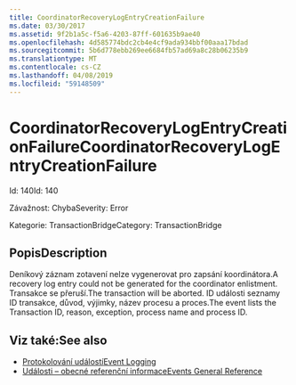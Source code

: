 ```yaml
---
title: CoordinatorRecoveryLogEntryCreationFailure
ms.date: 03/30/2017
ms.assetid: 9f2b1a5c-f5a6-4203-87ff-601635b9ae40
ms.openlocfilehash: 4d585774bdc2cb4e4cf9ada934bbf00aaa17bdad
ms.sourcegitcommit: 5b6d778ebb269ee6684fb57ad69a8c28b06235b9
ms.translationtype: MT
ms.contentlocale: cs-CZ
ms.lasthandoff: 04/08/2019
ms.locfileid: "59148509"
---
```

# <a name="coordinatorrecoverylogentrycreationfailure"></a><span data-ttu-id="b9b85-102">CoordinatorRecoveryLogEntryCreationFailure</span><span class="sxs-lookup"><span data-stu-id="b9b85-102">CoordinatorRecoveryLogEntryCreationFailure</span></span>
<span data-ttu-id="b9b85-103">Id: 140</span><span class="sxs-lookup"><span data-stu-id="b9b85-103">Id: 140</span></span>  
  
 <span data-ttu-id="b9b85-104">Závažnost: Chyba</span><span class="sxs-lookup"><span data-stu-id="b9b85-104">Severity: Error</span></span>  
  
 <span data-ttu-id="b9b85-105">Kategorie: TransactionBridge</span><span class="sxs-lookup"><span data-stu-id="b9b85-105">Category: TransactionBridge</span></span>  
  
## <a name="description"></a><span data-ttu-id="b9b85-106">Popis</span><span class="sxs-lookup"><span data-stu-id="b9b85-106">Description</span></span>  
 <span data-ttu-id="b9b85-107">Deníkový záznam zotavení nelze vygenerovat pro zapsání koordinátora.</span><span class="sxs-lookup"><span data-stu-id="b9b85-107">A recovery log entry could not be generated for the coordinator enlistment.</span></span> <span data-ttu-id="b9b85-108">Transakce se přeruší.</span><span class="sxs-lookup"><span data-stu-id="b9b85-108">The transaction will be aborted.</span></span> <span data-ttu-id="b9b85-109">ID události seznamy ID transakce, důvod, výjimky, název procesu a proces.</span><span class="sxs-lookup"><span data-stu-id="b9b85-109">The event lists the Transaction ID, reason, exception, process name and process ID.</span></span>  
  
## <a name="see-also"></a><span data-ttu-id="b9b85-110">Viz také:</span><span class="sxs-lookup"><span data-stu-id="b9b85-110">See also</span></span>

- [<span data-ttu-id="b9b85-111">Protokolování událostí</span><span class="sxs-lookup"><span data-stu-id="b9b85-111">Event Logging</span></span>](../../../../../docs/framework/wcf/diagnostics/event-logging/index.md)
- [<span data-ttu-id="b9b85-112">Události – obecné referenční informace</span><span class="sxs-lookup"><span data-stu-id="b9b85-112">Events General Reference</span></span>](../../../../../docs/framework/wcf/diagnostics/event-logging/events-general-reference.md)
